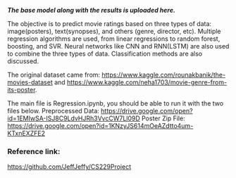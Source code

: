 ***The base model along with the results is uploaded here.***

The objective is to predict movie ratings based on three types of data: image(posters), text(synopses), and others (genre, director, etc). 
Multiple regression algorithms are used, from linear regressions to random forest, boosting, and SVR. Neural networks like CNN and RNN(LSTM) are also used to combine the three types of data. 
Classification methods are also discussed. 

The original dataset came from: https://www.kaggle.com/rounakbanik/the-movies-dataset and https://www.kaggle.com/neha1703/movie-genre-from-its-poster.

The main file is Regression.ipynb, you should be able to run it with the two files below. Preprocessed Data: https://drive.google.com/open?id=1EMIwSA-ISJ8C9LdvHJRh3VvcCW7Ll09D Poster Zip File: https://drive.google.com/open?id=1KNzyJS614mOeAZdtto4um-KTxnEXZFE2


### Reference link:
https://github.com/JeffJeffy/CS229Project

